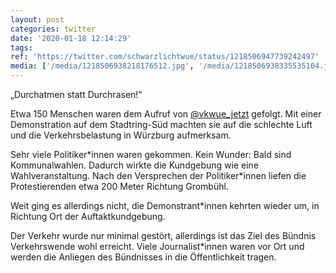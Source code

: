 ```yaml
---
layout: post
categories: twitter
date: '2020-01-18 12:14:29'
tags: 
ref: 'https://twitter.com/schwarzlichtwue/status/1218506947739242497'
media: ['/media/1218506938218176512.jpg', '/media/1218506938335535104.jpg', '/media/1218506938834657280.jpg']
---
```

„Durchatmen statt Durchrasen!“



Etwa 150 Menschen waren dem Aufruf von [@vkwue_jetzt](https://twitter.com/vkwue_jetzt) gefolgt. Mit einer Demonstration auf dem Stadtring-Süd machten sie auf die schlechte Luft und die Verkehrsbelastung in Würzburg aufmerksam. 

Sehr viele Politiker\*innen waren gekommen. Kein Wunder: Bald sind Kommunalwahlen. Dadurch wirkte die Kundgebung wie eine Wahlveranstaltung. Nach den Versprechen der Politiker\*innen liefen die Protestierenden etwa 200 Meter Richtung Grombühl.

Weit ging es allerdings nicht, die Demonstrant\*innen kehrten wieder um, in Richtung Ort der Auftaktkundgebung.

Der Verkehr wurde nur minimal gestört, allerdings ist das Ziel des Bündnis Verkehrswende wohl erreicht. Viele Journalist\*innen waren vor Ort und werden die Anliegen des Bündnisses in die Öffentlichkeit tragen.